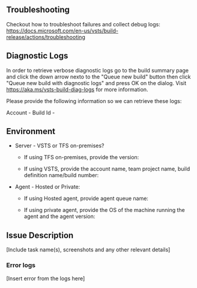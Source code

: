## Troubleshooting
Checkout how to troubleshoot failures and collect debug logs: https://docs.microsoft.com/en-us/vsts/build-release/actions/troubleshooting

## Diagnostic Logs
In order to retrieve verbose diagnostic logs go to the build summary page and click the down arrow nexto to the "Queue new build" button then click "Queue new build with diagnostic logs" and press OK on the dialog. Visit https://aka.ms/vsts-build-diag-logs for more information.

Please provide the following information so we can retrieve these logs:

Account - 
Build Id - 

## Environment
- Server - VSTS or TFS on-premises?
    
    - If using TFS on-premises, provide the version: 
    
    - If using VSTS, provide the account name, team project name, build definition name/build number: 


- Agent - Hosted or Private: 
    
    - If using Hosted agent, provide agent queue name:

    - If using private agent, provide the OS of the machine running the agent and the agent version: 

## Issue Description

[Include task name(s), screenshots and any other relevant details]

### Error logs

[Insert error from the logs here]